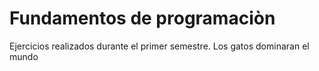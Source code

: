 # Fundamentos de programaciòn

Ejercicios realizados durante el primer semestre.
Los gatos dominaran el mundo
